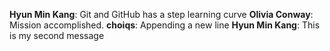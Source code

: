 **Hyun Min Kang**: Git and GitHub has a step learning curve
**Olivia Conway**: Mission accomplished.
**choiqs**: Appending a new line
**Hyun Min Kang**: This is my second message